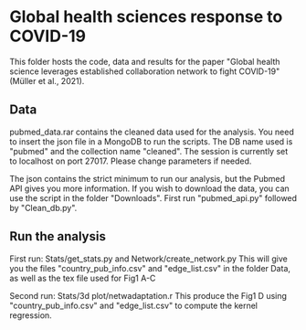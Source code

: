 # Global health sciences response to COVID-19

This folder hosts the code, data and results for the paper "Global health science leverages established collaboration network to fight COVID-19" (Müller et al., 2021).

## Data

pubmed_data.rar contains the cleaned data used for the analysis. You need to insert the json file in a MongoDB to run the scripts. The DB name used is "pubmed" and the collection name "cleaned". The session is currently set to localhost on port 27017. Please change parameters if needed.

The json contains the strict minimum to run our analysis, but the Pubmed API gives you more information. If you wish to download the data, you can use the script in the folder "Downloads". First run "pubmed_api.py" followed by "Clean_db.py". 

## Run the analysis

First run: Stats/get_stats.py and Network/create_network.py
This will give you the files "country_pub_info.csv" and "edge_list.csv" in the folder Data, as well as the tex file used for Fig1 A-C

Second run: Stats/3d plot/netwadaptation.r 
This produce the Fig1 D using "country_pub_info.csv" and "edge_list.csv" to compute the kernel regression.
